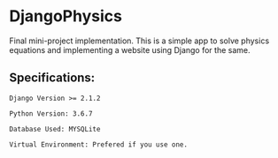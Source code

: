# DjangoPhysics
Final mini-project implementation. This is a simple app to solve physics equations and implementing a website using Django for the same.

## Specifications:

	Django Version >= 2.1.2 

	Python Version: 3.6.7

	Database Used: MYSQLite

	Virtual Environment: Prefered if you use one. 

